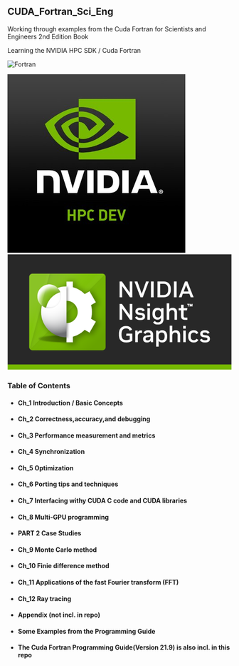 ## CUDA_Fortran_Sci_Eng
Working through examples from the Cuda Fortran for Scientists and Engineers 2nd Edition Book

Learning the NVIDIA HPC SDK / Cuda Fortran

![Fortran](https://a11ybadges.com/badge?logo=fortran)



![alt text](https://github.com/ssoehdata/CUDA_Fortran_Sci_Eng/blob/main/nvidia_hpc_dev.jpg)
![alt text](https://github.com/ssoehdata/CUDA_Fortran_Sci_Eng/blob/main/nvidia-nsight-graphics.png)


### Table of Contents
#### <ul><li>Ch_1   Introduction / Basic Concepts</ul></li>
#### <ul><li>Ch_2   Correctness,accuracy,and debugging</ul></li> 
#### <ul><li>Ch_3   Performance measurement and metrics</ul></li>
#### <ul><li>Ch_4   Synchronization</ul></li>
#### <ul><li>Ch_5   Optimization</ul></li>
#### <ul><li>Ch_6   Porting tips and techniques</ul></li>
#### <ul><li>Ch_7   Interfacing withy CUDA C code and CUDA libraries</ul></li>
#### <ul><li>Ch_8   Multi-GPU programming</ul></li>
#### <ul><li>PART 2 Case Studies</ul></li>
#### <ul><li>Ch_9   Monte Carlo method</ul></li>
#### <ul><li>Ch_10  Finie difference method</ul></li>
#### <ul><li>Ch_11  Applications of the fast Fourier transform (FFT)</ul></li>
#### <ul><li>Ch_12  Ray tracing</ul></li>
#### <ul><li>Appendix (not incl. in repo)</ul></li>
#### <ul><li>Some Examples from the Programming Guide</ul></li>

#### <ul><li>The Cuda Fortran Programming Guide(Version 21.9) is also incl. in this repo</ul></li>
